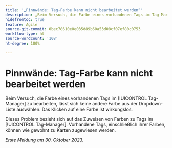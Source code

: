 ```yaml
---
title: '„Pinnwände: Tag-Farbe kann nicht bearbeitet werden“'
description: „Beim Versuch, die Farbe eines vorhandenen Tags im Tag-Manager zu bearbeiten, lässt sich keine andere Farbe aus der Dropdown-Liste auswählen. Das Klicken auf eine Farbe ist wirkungslos.“
hidefromtoc: true
feature: Agile
source-git-commit: 0bec78610e0e035d89b60a53d08cf07ef80c0753
workflow-type: ht
source-wordcount: '108'
ht-degree: 100%

---
```



# Pinnwände: Tag-Farbe kann nicht bearbeitet werden

Beim Versuch, die Farbe eines vorhandenen Tags im [!UICONTROL Tag-Manager] zu bearbeiten, lässt sich keine andere Farbe aus der Dropdown-Liste auswählen. Das Klicken auf eine Farbe ist wirkungslos.

Dieses Problem bezieht sich auf das Zuweisen von Farben zu Tags im [!UICONTROL Tag-Manager]. Vorhandene Tags, einschließlich ihrer Farben, können wie gewohnt zu Karten zugewiesen werden.

_Erste Meldung am 30. Oktober 2023._
